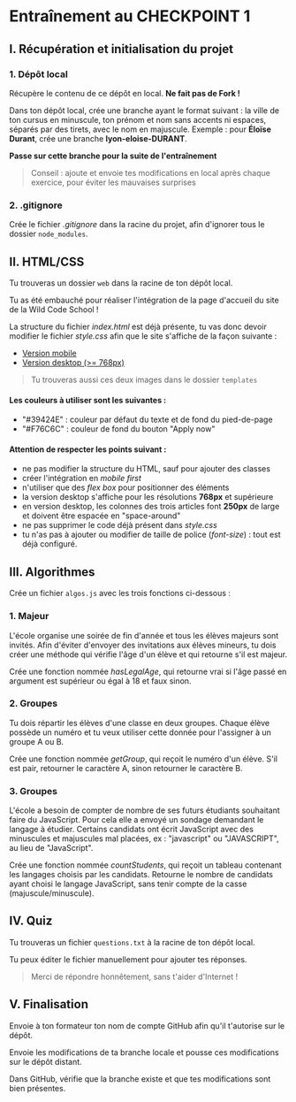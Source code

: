 # Entraînement au CHECKPOINT 1

## I. Récupération et initialisation du projet

### 1. Dépôt local

Récupère le contenu de ce dépôt en local. **Ne fait pas de Fork !**

Dans ton dépôt local, crée une branche ayant le format suivant : la ville de ton cursus en minuscule, ton prénom et nom sans accents ni espaces, séparés par des tirets, avec le nom en majuscule. Exemple : pour **Éloïse Durant**, crée une branche **lyon-eloise-DURANT**.

**Passe sur cette branche pour la suite de l'entraînement**

> Conseil : ajoute et envoie tes modifications en local après chaque exercice, pour éviter les mauvaises surprises

### 2. .gitignore

Crée le fichier _.gitignore_ dans la racine du projet, afin d'ignorer tous le dossier `node_modules`.

## II. HTML/CSS

Tu trouveras un dossier `web` dans la racine de ton dépôt local.

Tu as été embauché pour réaliser l'intégration de la page d'accueil du site de la Wild Code School !

La structure du fichier _index.html_ est déjà présente, tu vas donc devoir modifier le fichier _style.css_ afin que le site s'affiche de la façon suivante :

- [Version mobile](./templates/template-mobile.png)
- [Version desktop (>= 768px)](./templates/template-desktop.png)

> Tu trouveras aussi ces deux images dans le dossier `templates`

#### Les couleurs à utiliser sont les suivantes :

- "#39424E" : couleur par défaut du texte et de fond du pied-de-page
- "#F76C6C" : couleur de fond du bouton "Apply now"

#### Attention de respecter les points suivant :

- ne pas modifier la structure du HTML, sauf pour ajouter des classes
- créer l'intégration en _mobile first_
- n'utiliser que des _flex box_ pour positionner des éléments
- la version desktop s'affiche pour les résolutions **768px** et supérieure
- en version desktop, les colonnes des trois articles font **250px** de large et doivent être espacée en "space-around"
- ne pas supprimer le code déjà présent dans _style.css_
- tu n'as pas à ajouter ou modifier de taille de police (_font-size_) : tout est déjà configuré.

## III. Algorithmes

Crée un fichier `algos.js` avec les trois fonctions ci-dessous :

### 1. Majeur

L'école organise une soirée de fin d'année et tous les élèves majeurs sont invités. Afin d'éviter d'envoyer des invitations aux élèves mineurs, tu dois créer une méthode qui vérifie l'âge d'un élève et qui retourne s'il est majeur.

Crée une fonction nommée _hasLegalAge_, qui retourne vrai si l'âge passé en argument est supérieur ou égal à 18 et faux sinon.

### 2. Groupes

Tu dois répartir les élèves d'une classe en deux groupes. Chaque élève possède un numéro et tu veux utiliser cette donnée pour l'assigner à un groupe A ou B.

Crée une fonction nommée _getGroup_, qui reçoit le numéro d'un élève. S'il est pair, retourner le caractère A, sinon retourner le caractère B.

### 3. Groupes

L'école a besoin de compter de nombre de ses futurs étudiants souhaitant faire du JavaScript. Pour cela elle a envoyé un sondage demandant le langage à étudier. Certains candidats ont écrit JavaScript avec des minuscules et majuscules mal placées, ex : "javascript" ou "JAVASCRIPT", au lieu de "JavaScript".

Crée une fonction nommée _countStudents_, qui reçoit un tableau contenant les langages choisis par les candidats. Retourne le nombre de candidats ayant choisi le langage JavaScript, sans tenir compte de la casse (majuscule/minuscule).

## IV. Quiz

Tu trouveras un fichier `questions.txt` à la racine de ton dépôt local.

Tu peux éditer le fichier manuellement pour ajouter tes réponses.

> Merci de répondre honnêtement, sans t'aider d'Internet !

## V. Finalisation

Envoie à ton formateur ton nom de compte GitHub afin qu'il t'autorise sur le dépôt.

Envoie les modifications de ta branche locale et pousse ces modifications sur le dépôt distant.

Dans GitHub, vérifie que la branche existe et que tes modifications sont bien présentes.
